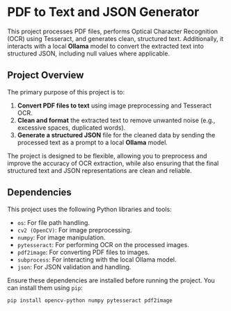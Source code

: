 # PDF to Text and JSON Generator

This project processes PDF files, performs Optical Character Recognition (OCR) using Tesseract, and generates clean, structured text. Additionally, it interacts with a local **Ollama** model to convert the extracted text into structured JSON, including null values where applicable.

## Project Overview

The primary purpose of this project is to:
1. **Convert PDF files to text** using image preprocessing and Tesseract OCR.
2. **Clean and format** the extracted text to remove unwanted noise (e.g., excessive spaces, duplicated words).
3. **Generate a structured JSON** file for the cleaned data by sending the processed text as a prompt to a local **Ollama** model.

The project is designed to be flexible, allowing you to preprocess and improve the accuracy of OCR extraction, while also ensuring that the final structured text and JSON representations are clean and reliable.

## Dependencies

This project uses the following Python libraries and tools:

- `os`: For file path handling.
- `cv2 (OpenCV)`: For image preprocessing.
- `numpy`: For image manipulation.
- `pytesseract`: For performing OCR on the processed images.
- `pdf2image`: For converting PDF files to images.
- `subprocess`: For interacting with the local Ollama model.
- `json`: For JSON validation and handling.

Ensure these dependencies are installed before running the project. You can install them using `pip`:

```bash
pip install opencv-python numpy pytesseract pdf2image
